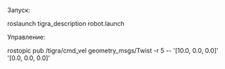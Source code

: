 
Запуск:

roslaunch tigra_description robot.launch

Управление: 

rostopic pub /tigra/cmd_vel geometry_msgs/Twist -r 5 -- '[10.0, 0.0, 0.0]' '[0.0, 0.0, 0.0]'
